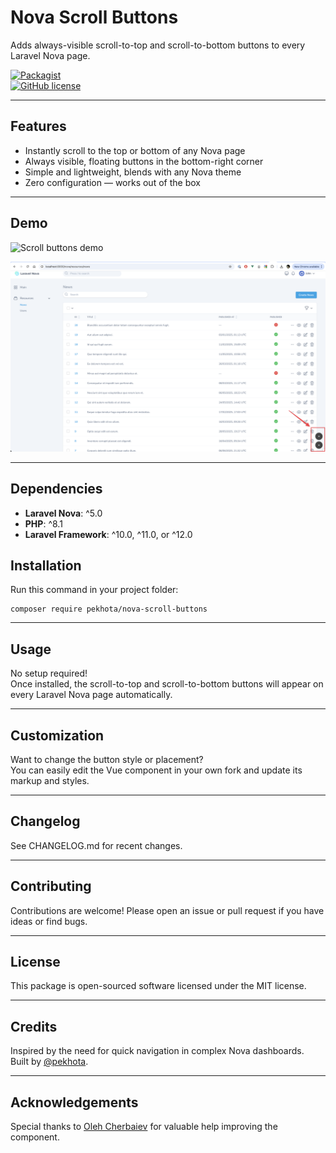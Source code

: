 # Nova Scroll Buttons

Adds always-visible scroll-to-top and scroll-to-bottom buttons to every Laravel Nova page.

[![Packagist](https://img.shields.io/packagist/v/pekhota/nova-scroll-buttons)](https://packagist.org/packages/pekhota/nova-scroll-buttons)  
[![GitHub license](https://img.shields.io/github/license/pekhota/nova-scroll-buttons)](LICENSE)

---

## Features

- Instantly scroll to the top or bottom of any Nova page
- Always visible, floating buttons in the bottom-right corner
- Simple and lightweight, blends with any Nova theme
- Zero configuration — works out of the box

---

## Demo

![Scroll buttons demo](./art/demo-dark.gif)


![Screenshot](./art/screenshot.png)

---

## Dependencies

- **Laravel Nova**: ^5.0
- **PHP**: ^8.1
- **Laravel Framework**: ^10.0, ^11.0, or ^12.0

## Installation

Run this command in your project folder:

```shell
composer require pekhota/nova-scroll-buttons
```

---

## Usage

No setup required!  
Once installed, the scroll-to-top and scroll-to-bottom buttons will appear on every Laravel Nova page automatically.

---

## Customization

Want to change the button style or placement?  
You can easily edit the Vue component in your own fork and update its markup and styles.

---

## Changelog

See CHANGELOG.md for recent changes.

---

## Contributing

Contributions are welcome! Please open an issue or pull request if you have ideas or find bugs.

---

## License

This package is open-sourced software licensed under the MIT license.

---

## Credits

Inspired by the need for quick navigation in complex Nova dashboards.  
Built by [@pekhota](https://github.com/pekhota).

---

## Acknowledgements

Special thanks to [Oleh Cherbaiev](https://www.linkedin.com/in/oleg-cherbaiev-1b6485220/) for valuable help
improving the component.
